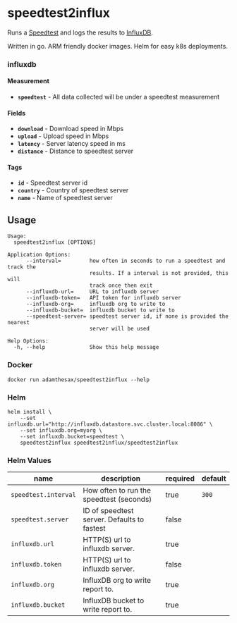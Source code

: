 # speedtest2influx

Runs a [Speedtest](https://www.speedtest.net/) and logs the results to [InfluxDB](https://www.influxdata.com/).

Written in go. ARM friendly docker images. Helm for easy k8s deployments.


### influxdb
#### Measurement
* **`speedtest`** - All data collected will be under a speedtest measurement

#### Fields
* **`download`** - Download speed in Mbps
* **`upload`** - Upload speed in Mbps
* **`latency`** - Server latency speed in ms
* **`distance`** - Distance to speedtest server

#### Tags
* **`id`** - Speedtest server id
* **`country`** - Country of speedtest server
* **`name`** - Name of speedtest server


## Usage
```
Usage:
  speedtest2influx [OPTIONS]

Application Options:
      --interval=         how often in seconds to run a speedtest and track the
                          results. If a interval is not provided, this will
                          track once then exit
      --influxdb-url=     URL to influxdb server
      --influxdb-token=   API token for influxdb server
      --influxdb-org=     influxdb org to write to
      --influxdb-bucket=  influxdb bucket to write to
      --speedtest-server= speedtest server id, if none is provided the nearest
                          server will be used

Help Options:
  -h, --help              Show this help message
```

### Docker
```
docker run adamthesax/speedtest2influx --help
```

### Helm
```
helm install \
    --set influxdb.url="http://influxdb.datastore.svc.cluster.local:8086" \
    --set influxdb.org=myorg \
    --set influxdb.bucket=speedtest \
    speedtest2influx speedtest2influx/speedtest2influx
```

### Helm Values
| name                 | description                                 | required | default |
|----------------------|---------------------------------------------|----------|---------|
| `speedtest.interval` | How often to run the speedtest (seconds)    | true     | `300`   |
| `speedtest.server`   | ID of speedtest server. Defaults to fastest | false    |         |
| `influxdb.url`       | HTTP(S) url to influxdb server.             | true     |         |
| `influxdb.token`     | HTTP(S) url to influxdb server.             | false    |         |
| `influxdb.org`       | InfluxDB org to write report to.            | true     |         |
| `influxdb.bucket`    | InfluxDB bucket to write report to.         | true     |         |

